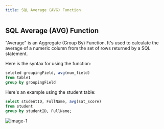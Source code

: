 ```yaml
---
title: SQL Average (AVG) Function
---
```

## SQL Average (AVG) Function

"Average" is an Aggregate (Group By) Function. It's used to calculate the average of a numeric column from the set of rows returned by a SQL statement.

Here is the syntax for using the function:

```sql
seleted groupingField, avg(num_field)
from table1
group by groupingField
```

Here's an example using the student table:
 
```sql
select studentID, FullName, avg(sat_score) 
from student 
group by studentID, FullName;
```

![image-1](https://github.com/SteveChevalier/guide-images/blob/master/avg_function01.JPG?raw=true)

